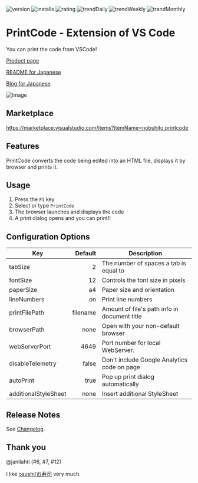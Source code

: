 ![version](https://vsmarketplacebadge.apphb.com/version-short/nobuhito.printcode.svg)
![installs](https://vsmarketplacebadge.apphb.com/installs-short/nobuhito.printcode.svg)
![rating](https://vsmarketplacebadge.apphb.com/rating-short/nobuhito.printcode.svg)
![trendDaily](https://vsmarketplacebadge.apphb.com/trending-daily/nobuhito.printcode.svg)
![trendWeekly](https://vsmarketplacebadge.apphb.com/trending-weekly/nobuhito.printcode.svg)
![trandMonthly](https://vsmarketplacebadge.apphb.com/trending-monthly/nobuhito.printcode.svg)

# PrintCode - Extension of VS Code

You can print the code from VSCode!

[Product page](https://printcode.launchaco.com/)

[README for Japanese](https://github.com/nobuhito/vscode.printcode/blob/master/README.ja.md)

[Blog for Japanese](https://blog.bulkus.net/tags/printcode/)

![image](https://raw.githubusercontent.com/nobuhito/vscode.printcode/master/printcode.gif?raw=true)

## Marketplace

https://marketplace.visualstudio.com/items?itemName=nobuhito.printcode

## Features

PrintCode converts the code being edited into an HTML file, displays it by browser and prints it.

## Usage

1.  Press the `F1` key
2.  Select or type `PrintCode`
3.  The browser launches and displays the code
4.  A print dialog opens and you can print!!

## Configuration Options

| Key                  |  Default | Description                                  |
| -------------------- | -------: | -------------------------------------------- |
| tabSize              |        2 | The number of spaces a tab is equal to       |
| fontSize             |       12 | Controls the font size in pixels             |
| paperSize            |       a4 | Paper size and orientation                   |
| lineNumbers          |       on | Print line numbers                           |
| printFilePath        | filename | Amount of file's path info in document title |
| browserPath          |     none | Open with your non-default browser           |
| webServerPort        |     4649 | Port number for local WebServer.             |
| disableTelemetry     |    false | Don't include Google Analytics code on page |
| autoPrint            |     true | Pop up print dialog automatically            |
| additionalStyleSheet |     none | Insert additional StyleSheet                 |

## Release Notes

See [Changelog](https://github.com/nobuhito/vscode.printcode/blob/master/CHANGELOG.md).

## Thank you

@janilahti (#6, #7, #12)

I like [osushi/お寿司](https://osushi.love/nobuhito) very much.
